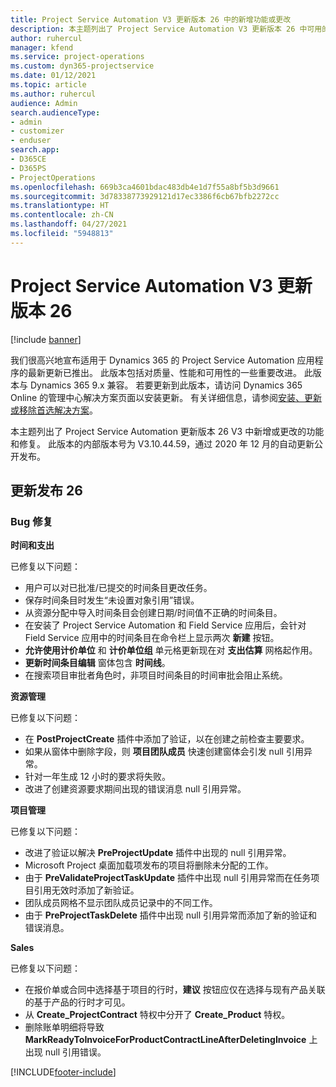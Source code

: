 ```yaml
---
title: Project Service Automation V3 更新版本 26 中的新增功能或更改
description: 本主题列出了 Project Service Automation V3 更新版本 26 中可用的功能和修复。
author: ruhercul
manager: kfend
ms.service: project-operations
ms.custom: dyn365-projectservice
ms.date: 01/12/2021
ms.topic: article
ms.author: ruhercul
audience: Admin
search.audienceType:
- admin
- customizer
- enduser
search.app:
- D365CE
- D365PS
- ProjectOperations
ms.openlocfilehash: 669b3ca4601bdac483db4e1d7f55a8bf5b3d9661
ms.sourcegitcommit: 3d78338773929121d17ec3386f6cb67bfb2272cc
ms.translationtype: HT
ms.contentlocale: zh-CN
ms.lasthandoff: 04/27/2021
ms.locfileid: "5948813"
---
```

# <a name="project-service-automation-update-release-26-v3"></a>Project Service Automation V3 更新版本 26

[!include [banner](../includes/psa-now-project-operations.md)]

我们很高兴地宣布适用于 Dynamics 365 的 Project Service Automation 应用程序的最新更新已推出。 此版本包括对质量、性能和可用性的一些重要改进。 此版本与 Dynamics 365 9.x 兼容。 若要更新到此版本，请访问 Dynamics 365 Online 的管理中心解决方案页面以安装更新。 有关详细信息，请参阅[安装、更新或移除首选解决方案](/power-platform/admin/install-remove-preferred-solution)。

本主题列出了 Project Service Automation 更新版本 26 V3 中新增或更改的功能和修复。 此版本的内部版本号为 V3.10.44.59，通过 2020 年 12 月的自动更新公开发布。

## <a name="update-release-26"></a>更新发布 26

### <a name="bug-fixes"></a>Bug 修复

**时间和支出**

已修复以下问题：

- 用户可以对已批准/已提交的时间条目更改任务。
- 保存时间条目时发生“未设置对象引用”错误。
- 从资源分配中导入时间条目会创建日期/时间值不正确的时间条目。
- 在安装了 Project Service Automation 和 Field Service 应用后，会针对 Field Service 应用中的时间条目在命令栏上显示两次 **新建** 按钮。
- **允许使用计价单位** 和 **计价单位组** 单元格更新现在对 **支出估算** 网格起作用。
- **更新时间条目编辑** 窗体包含 **时间线**。
- 在搜索项目审批者角色时，非项目时间条目的时间审批会阻止系统。

**资源管理**

已修复以下问题：

- 在 **PostProjectCreate** 插件中添加了验证，以在创建之前检查主要要求。
- 如果从窗体中删除字段，则 **项目团队成员** 快速创建窗体会引发 null 引用异常。
- 针对一年生成 12 小时的要求将失败。
- 改进了创建资源要求期间出现的错误消息 null 引用异常。

**项目管理**

已修复以下问题：

- 改进了验证以解决 **PreProjectUpdate** 插件中出现的 null 引用异常。
- Microsoft Project 桌面加载项发布的项目将删除未分配的工作。
- 由于 **PreValidateProjectTaskUpdate** 插件中出现 null 引用异常而在任务项目引用无效时添加了新验证。
- 团队成员网格不显示团队成员记录中的不同工作。
- 由于 **PreProjectTaskDelete** 插件中出现 null 引用异常而添加了新的验证和错误消息。

**Sales**

已修复以下问题：

- 在报价单或合同中选择基于项目的行时，**建议** 按钮应仅在选择与现有产品关联的基于产品的行时才可见。
- 从 **Create_ProjectContract** 特权中分开了 **Create_Product** 特权。
- 删除账单明细将导致 **MarkReadyToInvoiceForProductContractLineAfterDeletingInvoice** 上出现 null 引用错误。


[!INCLUDE[footer-include](../includes/footer-banner.md)]